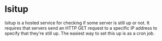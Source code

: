 Isitup
======

Isitup is a hosted service for checking if some server is still up or not. It
requires that servers send an HTTP GET request to a specific IP address to
specify that they're still up. The easiest way to set this up is as a cron job.
